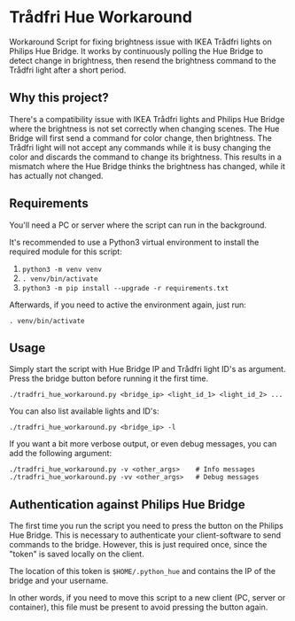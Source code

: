 # Trådfri Hue Workaround
Workaround Script for fixing brightness issue with IKEA Trådfri lights on Philips Hue Bridge. It
works by continuously polling the Hue Bridge to detect change in brightness, then resend the brightness command
to the Trådfri light after a short period.

## Why this project?
There's a compatibility issue with IKEA Trådfri lights and Philips Hue Bridge where the brightness
is not set correctly when changing scenes. The Hue Bridge will first send a command for color change,
then brightness. The Trådfri light will not accept any commands while it is busy changing the
color and discards the command to change its brightness. This results in a mismatch where the
Hue Bridge thinks the brightness has changed, while it has actually not changed. 

## Requirements
You'll need a PC or server where the script can run in the background. 

It's recommended to use a Python3 virtual environment to install the required module for this
script:

1. `python3 -m venv venv`
2. `. venv/bin/activate`
3. `python3 -m pip install --upgrade -r requirements.txt`

Afterwards, if you need to active the environment again, just run:

    . venv/bin/activate


## Usage
Simply start the script with Hue Bridge IP and Trådfri light ID's as argument. Press the
bridge button before running it the first time.

    ./tradfri_hue_workaround.py <bridge_ip> <light_id_1> <light_id_2> ...    

You can also list available lights and ID's:

    ./tradfri_hue_workaround.py <bridge_ip> -l

If you want a bit more verbose output, or even debug messages, you can add the following argument:

    ./tradfri_hue_workaround.py -v <other_args>    # Info messages
    ./tradfri_hue_workaround.py -vv <other_args>   # Debug messages


## Authentication against Philips Hue Bridge

The first time you run the script you need to press the button on the Philips Hue Bridge.
This is necessary to authenticate your client-software to send commands to the bridge. However,
this is just required once, since the "token" is saved locally on the client. 

The location of this token is `$HOME/.python_hue` and contains the IP of the bridge and your
username.

In other words, if you need to move this script to a new client (PC, server or container), this
file must be present to avoid pressing the button again.
